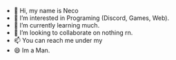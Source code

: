- 👋 Hi, my name is Neco
- 👀 I’m interested in Programing (Discord, Games, Web).
- 🌱 I’m currently learning much.
- 💞️ I’m looking to collaborate on nothing rn.
- 📫 You can reach me under my
- 😄 Im a Man.
